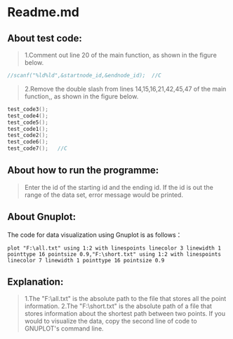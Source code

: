 # Readme.md
## About test code:
>1.Comment out line 20 of the main function, as shown in the figure below.
```c
//scanf("%ld%ld",&startnode_id,&endnode_id);  //C
```
>2.Remove the double slash from lines 14,15,16,21,42,45,47 of the main function,, as shown in the figure below.
```c
test_code3();
test_code4();
test_code5();
test_code1();
test_code2();
test_code6();
test_code7();   //C
```
## About how to run the programme:
>Enter the id of the starting id and the ending id.
>If the id is out the range of the data set, error message would be printed.
## About Gnuplot:
The code for data visualization using Gnuplot is as follows：
```gnuplot
plot "F:\all.txt" using 1:2 with linespoints linecolor 3 linewidth 1 pointtype 16 pointsize 0.9,"F:\short.txt" using 1:2 with linespoints linecolor 7 linewidth 1 pointtype 16 pointsize 0.9
```
## Explanation:
>1.The "F:\all.txt"  is the absolute path to the file that stores all the point information.
>2.The "F:\short.txt" is the absolute path of a file that stores information about the shortest path between two points.
>If you would to visualize the data, copy the second line of code to GNUPLOT's command line.
